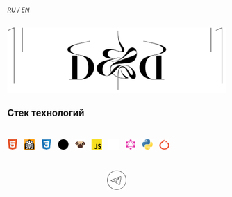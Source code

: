 ###### [RU] / [EN]

[![Изображение текста с надписью 'Des and Dev'. Использован шрифт Black Mamba от Swiss Typefaces.](./images/banner.svg "Des and Dev")](https://github.com/mevius6)

<!-- [![Visits Badge](https://badges.pufler.dev/visits/mevius6/mevius6)](https://github.com/mevius6) -->

<!--[![Cтек технологий](https://github-readme-stats.vercel.app/api/top-langs/?username=mevius6&title_color=24292e&text_color=24292e&border_color=eeff89&bg_color=135,eeff89,eeff8975,eeff8925&locale=ru&border_radius=8&layout=compact&card_width=320&langs_count=10&custom_title=Cтек+технологий)](https://github.com/anuraghazra/github-readme-stats)-->

## Стек технологий

<br>

<p align="left">
  <a href="https://html.spec.whatwg.org">
    <img alt="html5" title="HTML" src="./images/badges/html5.svg" width="24" height="24"></a>
  &ensp;
  <a href="https://svgwg.org/svg2-draft/">
    <img alt="svg" title="SVG" src="./images/badges/svglogo.svg" width="24" height="24"></a>
  &ensp;
  <a href="https://www.w3.org/TR/css/">
    <img alt="css" title="CSS" src="./images/badges/css3.svg" width="24" height="24"></a>
  &ensp;
  <a href="https://sass-lang.com/documentation">
    <img alt="sass" title="Sass / SCSS" src="./images/badges/sass-seal.svg" width="24" height="24"></a>
  &ensp;
  <a href="https://pugjs.org">
    <img alt="pug" title="Pug" src="./images/badges/pug.svg" width="24" height="24"></a>
  &ensp;
  <a href="https://tc39.es/ecma262/">
    <img alt="js" title="Vanilla" src="./images/badges/js.svg" width="24" height="24"></a>
  &ensp;
  <a href="https://nextjs.org/blog">
    <img alt="nextjs" title="Next.js" src="./images/badges/nextjs.svg" width="24" height="24"></a>
  &ensp;
  <a href="https://spec.graphql.org/draft/">
    <img alt="graphql" title="GraphQL" src="./images/badges/graphql.svg" width="24" height="24"></a>
  &ensp;
  <a href="https://docs.python.org/3/">
    <img alt="python" title="Python" src="./images/badges/python.svg" width="24" height="24"></a>
  &ensp;
  <a href="https://pytorch.org/docs/master/">
    <img alt="pytorch" title="PyTorch" src="./images/badges/pytorch.svg" width="24" height="24"></a>
  &ensp;
  <!-- <a href="https://immersive-web.github.io">
    <img alt="webxr" title="WebXR" src="./images/badges/webxr.svg" width="24" height="24"></a> -->
</p>

<br>

<p align="center">
  <a href="https://t.me/zen_hoover" alt="Сообщение в Telegram" title="Сообщение в Telegram">
    <img src="./images/telegram.svg" width="44" height="44">
  </a>
</p>

[EN]: ./README.md
[RU]: ./README.ru.md

